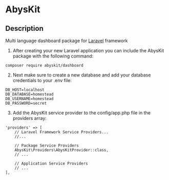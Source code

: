 AbysKit
======

Description
-----------
Multi language dashboard package for <a href="https://laravel.com/">Laravel</a> framework 

1) After creating your new Laravel application you can include the AbysKit package with the following command:

```
composer require abyskit/dashboard
```
2) Next make sure to create a new database and add your database credentials to your .env file:

```
DB_HOST=localhost
DB_DATABASE=homestead
DB_USERNAME=homestead
DB_PASSWORD=secret
```

3) Add the AbysKit service provider to the config/app.php file in the providers array:

```
'providers' => [
    // Laravel Framework Service Providers...
    //...
    
    // Package Service Providers
    AbysKit\Providers\AbysKitProvider::class,
    // ...
    
    // Application Service Providers
    // ...
],
```